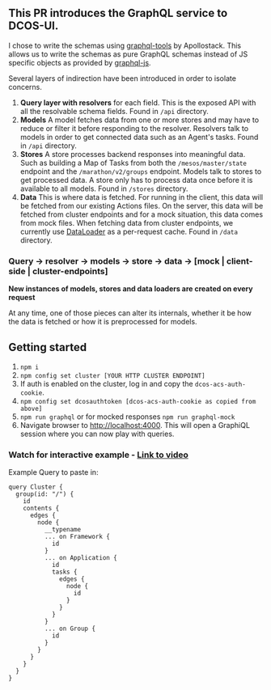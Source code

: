 ## This PR introduces the GraphQL service to DCOS-UI.

I chose to write the schemas using [graphql-tools](http://dev.apollodata.com/tools/graphql-tools/index.html) by Apollostack. This allows us to write the schemas as pure GraphQL schemas instead of JS specific objects as provided by [graphql-js](https://github.com/graphql/graphql-js).

Several layers of indirection have been introduced in order to isolate concerns.

1. **Query layer with resolvers** for each field. This is the exposed API with all the resolvable schema fields. Found in `/api` directory.
2. **Models** A model fetches data from one or more stores and may have to reduce or filter it before responding to the resolver. Resolvers talk to models in order to get connected data such as an Agent's tasks. Found in `/api` directory.
3. **Stores** A store processes backend responses into meaningful data. Such as building a Map of Tasks from both the `/mesos/master/state` endpoint and the `/marathon/v2/groups` endpoint. Models talk to stores to get processed data. A store only has to process data once before it is available to all models. Found in `/stores` directory.
4. **Data** This is where data is fetched. For running in the client, this data will be fetched from our existing Actions files. On the server, this data will be fetched from cluster endpoints and for a mock situation, this data comes from mock files. When fetching data from cluster endpoints, we currently use [DataLoader](https://github.com/facebook/dataloader) as a per-request cache. Found in `/data` directory.

### Query -> resolver -> models -> store -> data -> [mock | client-side | cluster-endpoints]

**New instances of models, stores and data loaders are created on every request**

At any time, one of those pieces can alter its internals, whether it be how the data is fetched or how it is preprocessed for models.

## Getting started
1. `npm i`
2. `npm config set cluster [YOUR HTTP CLUSTER ENDPOINT]`
3. If auth is enabled on the cluster, log in and copy the `dcos-acs-auth-cookie`.
4. `npm config set dcosauthtoken [dcos-acs-auth-cookie as copied from above]`
5. `npm run graphql` or for mocked responses `npm run graphql-mock`
6. Navigate browser to [http://localhost:4000](http://localhost:4000). This will open a GraphiQL session where you can now play with queries.

### Watch for interactive example - [Link to video](https://cl.ly/3T1134292d2T/Screen%20Recording%202016-11-10%20at%2002.02%20PM.gif)

Example Query to paste in:
```
query Cluster {
  group(id: "/") {
    id
    contents {
      edges {
        node {
          __typename
          ... on Framework {
            id
          }
          ... on Application {
            id
            tasks {
              edges {
                node {
                  id
                }
              }
            }
          }
          ... on Group {
            id
          }
        }
      }
    }
  }
}
```
